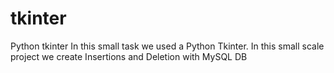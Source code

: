 # tkinter
Python tkinter In this small task we used a Python Tkinter. In this small scale project we create Insertions and Deletion with MySQL DB
